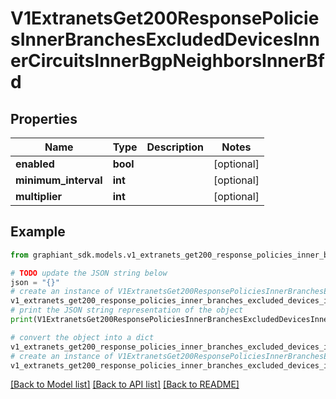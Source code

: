 # V1ExtranetsGet200ResponsePoliciesInnerBranchesExcludedDevicesInnerCircuitsInnerBgpNeighborsInnerBfd


## Properties

Name | Type | Description | Notes
------------ | ------------- | ------------- | -------------
**enabled** | **bool** |  | [optional] 
**minimum_interval** | **int** |  | [optional] 
**multiplier** | **int** |  | [optional] 

## Example

```python
from graphiant_sdk.models.v1_extranets_get200_response_policies_inner_branches_excluded_devices_inner_circuits_inner_bgp_neighbors_inner_bfd import V1ExtranetsGet200ResponsePoliciesInnerBranchesExcludedDevicesInnerCircuitsInnerBgpNeighborsInnerBfd

# TODO update the JSON string below
json = "{}"
# create an instance of V1ExtranetsGet200ResponsePoliciesInnerBranchesExcludedDevicesInnerCircuitsInnerBgpNeighborsInnerBfd from a JSON string
v1_extranets_get200_response_policies_inner_branches_excluded_devices_inner_circuits_inner_bgp_neighbors_inner_bfd_instance = V1ExtranetsGet200ResponsePoliciesInnerBranchesExcludedDevicesInnerCircuitsInnerBgpNeighborsInnerBfd.from_json(json)
# print the JSON string representation of the object
print(V1ExtranetsGet200ResponsePoliciesInnerBranchesExcludedDevicesInnerCircuitsInnerBgpNeighborsInnerBfd.to_json())

# convert the object into a dict
v1_extranets_get200_response_policies_inner_branches_excluded_devices_inner_circuits_inner_bgp_neighbors_inner_bfd_dict = v1_extranets_get200_response_policies_inner_branches_excluded_devices_inner_circuits_inner_bgp_neighbors_inner_bfd_instance.to_dict()
# create an instance of V1ExtranetsGet200ResponsePoliciesInnerBranchesExcludedDevicesInnerCircuitsInnerBgpNeighborsInnerBfd from a dict
v1_extranets_get200_response_policies_inner_branches_excluded_devices_inner_circuits_inner_bgp_neighbors_inner_bfd_from_dict = V1ExtranetsGet200ResponsePoliciesInnerBranchesExcludedDevicesInnerCircuitsInnerBgpNeighborsInnerBfd.from_dict(v1_extranets_get200_response_policies_inner_branches_excluded_devices_inner_circuits_inner_bgp_neighbors_inner_bfd_dict)
```
[[Back to Model list]](../README.md#documentation-for-models) [[Back to API list]](../README.md#documentation-for-api-endpoints) [[Back to README]](../README.md)


